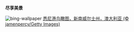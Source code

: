 
**尽享美景**

![bing-wallpaper](https://www.bing.com/th?id=OHR.SydneyHarbour_ZH-CN8119451632_1920x1080.jpg)
[悉尼港鸟瞰图，新南威尔士州，澳大利亚 (© jamenpercy/Getty Images)](https://www.bing.com/search?q=%E6%BE%B3%E5%A4%A7%E5%88%A9%E4%BA%9A%E6%9D%B0%E5%85%8B%E9%80%8A%E6%B8%AF&amp;form=hpcapt&amp;mkt=zh-cn)
  